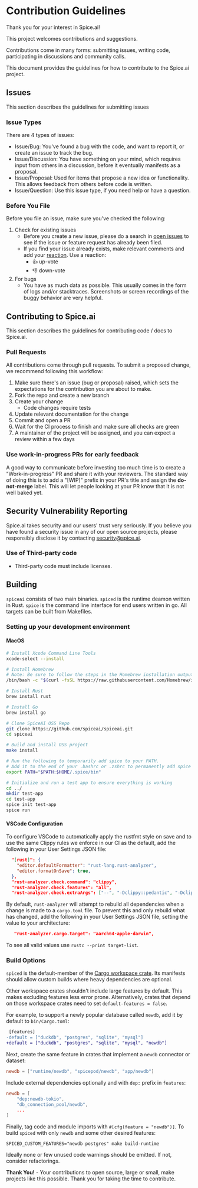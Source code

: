 # Contribution Guidelines

Thank you for your interest in Spice.ai!

This project welcomes contributions and suggestions.

Contributions come in many forms: submitting issues, writing code, participating in discussions and community calls.

This document provides the guidelines for how to contribute to the Spice.ai project.

## Issues

This section describes the guidelines for submitting issues

### Issue Types

There are 4 types of issues:

- Issue/Bug: You've found a bug with the code, and want to report it, or create an issue to track the bug.
- Issue/Discussion: You have something on your mind, which requires input from others in a discussion, before it eventually manifests as a proposal.
- Issue/Proposal: Used for items that propose a new idea or functionality. This allows feedback from others before code is written.
- Issue/Question: Use this issue type, if you need help or have a question.

### Before You File

Before you file an issue, make sure you've checked the following:

1. Check for existing issues
   - Before you create a new issue, please do a search in [open issues](https://github.com/spiceai/spiceai/issues) to see if the issue or feature request has already been filed.
   - If you find your issue already exists, make relevant comments and add your [reaction](https://github.com/blog/2119-add-reaction-to-pull-requests-issues-and-comments). Use a reaction:
     - 👍 up-vote
     - 👎 down-vote
1. For bugs
   - You have as much data as possible. This usually comes in the form of logs and/or stacktraces. Screenshots or screen recordings of the buggy behavior are very helpful.

## Contributing to Spice.ai

This section describes the guidelines for contributing code / docs to Spice.ai.

### Pull Requests

All contributions come through pull requests. To submit a proposed change, we recommend following this workflow:

1. Make sure there's an issue (bug or proposal) raised, which sets the expectations for the contribution you are about to make.
1. Fork the repo and create a new branch
1. Create your change
   - Code changes require tests
1. Update relevant documentation for the change
1. Commit and open a PR
1. Wait for the CI process to finish and make sure all checks are green
1. A maintainer of the project will be assigned, and you can expect a review within a few days

### Use work-in-progress PRs for early feedback

A good way to communicate before investing too much time is to create a "Work-in-progress" PR and share it with your reviewers. The standard way of doing this is to add a "[WIP]" prefix in your PR's title and assign the **do-not-merge** label. This will let people looking at your PR know that it is not well baked yet.

## Security Vulnerability Reporting

Spice.ai takes security and our users' trust very seriously. If you believe you have found a security issue in any of our open source projects, please responsibly disclose it by contacting security@spice.ai.

### Use of Third-party code

- Third-party code must include licenses.

## Building

`spiceai` consists of two main binaries. `spiced` is the runtime deamon written in Rust.
`spice` is the command line interface for end users written in go. All targets can
be built from Makefiles.

### Setting up your development environment

#### MacOS

```bash
# Install Xcode Command Line Tools
xcode-select --install

# Install Homebrew
# Note: Be sure to follow the steps in the Homebrew installation output to add Homebrew to your PATH.
/bin/bash -c "$(curl -fsSL https://raw.githubusercontent.com/Homebrew/install/HEAD/install.sh)"

# Install Rust
brew install rust

# Install Go
brew install go

# Clone SpiceAI OSS Repo
git clone https://github.com/spiceai/spiceai.git
cd spiceai

# Build and install OSS project
make install

# Run the following to temporarily add spice to your PATH.
# Add it to the end of your .bashrc or .zshrc to permanently add spice to your PATH.
export PATH="$PATH:$HOME/.spice/bin"

# Initialize and run a test app to ensure everything is working
cd ../
mkdir test-app
cd test-app
spice init test-app
spice run
```

#### VSCode Configuration

To configure VSCode to automatically apply the rustfmt style on save and to use the same Clippy rules we enforce in our CI as the default, add the following in your User Settings JSON file:

```json
  "[rust]": {
    "editor.defaultFormatter": "rust-lang.rust-analyzer",
    "editor.formatOnSave": true,
  },
  "rust-analyzer.check.command": "clippy",
  "rust-analyzer.check.features": "all",
  "rust-analyzer.check.extraArgs": ["--", "-Dclippy::pedantic", "-Dclippy::unwrap_used", "-Dclippy::expect_used"]
```

By default, `rust-analyzer` will attempt to rebuild all dependencies when a change is made to a `cargo.toml` file. To prevent this and only rebuild what has changed, add the following in your User Settings JSON file, setting the value to your architecture:

```json
   "rust-analyzer.cargo.target": "aarch64-apple-darwin",
```

To see all valid values use `rustc --print target-list`.

### Build Options

`spiced` is the default-member of the [Cargo workspace crate](https://doc.rust-lang.org/cargo/reference/workspaces.html).
Its manifests should allow custom builds where heavy dependencies are optional.

Other workspace crates shouldn't include large features by default. This makes excluding features less error prone.
Alternatively, crates that depend on those workspace crates need to set `default-features = false`.

For example, to support a newly popular database called `newdb`, add it by default to `bin/Cargo.toml`:

```diff
 [features]
-default = ["duckdb", "postgres", "sqlite", "mysql"]
+default = ["duckdb", "postgres", "sqlite", "mysql", "newdb"]
```

Next, create the same feature in crates that implement a `newdb` connector or dataset:

```toml
newdb = ["runtime/newdb", "spicepod/newdb", "app/newdb"]
````

Include external dependencies optionally and with `dep:` prefix in `features`:

```toml
newdb = [
    "dep:newdb-tokio",
    "db_connection_pool/newdb",
    ...
]
```

Finally, tag code and module imports with `#[cfg(feature = "newdb")]`.
To build `spiced` with only `newdb` and some other desired features:

```
SPICED_CUSTOM_FEATURES="newdb postgres" make build-runtime
```

Ideally none or few unused code warnings should be emitted. If not, consider refactorings.


**Thank You!** - Your contributions to open source, large or small, make projects like this possible. Thank you for taking the time to contribute.
